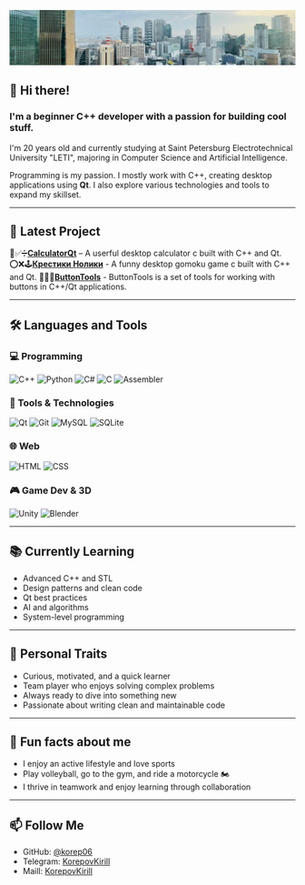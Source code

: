 ![Header](https://github.com/korep06/korep06/blob/main/assets/photo.jpg)

## 👋 Hi there!

### I'm a beginner C++ developer with a passion for building cool stuff.

I'm 20 years old and currently studying at Saint Petersburg Electrotechnical University "LETI", majoring in Computer Science and Artificial Intelligence.

Programming is my passion. I mostly work with C++, creating desktop applications using **Qt**. I also explore various technologies and tools to expand my skillset.

---

## 🚀 Latest Project


🧮✅️➗[**CalculatorQt**](https://github.com/korep06/UI_calculator.git) – A userful desktop calculator c built with C++ and Qt.  
⭕❌🕹️[**Крестики Нолики**](https://github.com/korep06/GomokuQt.git) - A funny desktop gomoku game c built with C++ and Qt.
🔘🔼🔽[**ButtonTools**](https://github.com/korep06/ButtonTools.git) - ButtonTools is a set of tools for working with buttons in C++/Qt applications.

---

## 🛠️ Languages and Tools

### 💻 Programming
![C++](https://img.shields.io/badge/C++-00599C?style=for-the-badge&logo=c%2b%2b&logoColor=white)
![Python](https://img.shields.io/badge/Python-3776AB?style=for-the-badge&logo=python&logoColor=white)
![C#](https://img.shields.io/badge/C%23-239120?style=for-the-badge&logo=c-sharp&logoColor=white)
![C](https://img.shields.io/badge/C-00599C?style=for-the-badge&logo=c&logoColor=white)
![Assembler](https://img.shields.io/badge/Assembler-6E4C13?style=for-the-badge&logo=asm&logoColor=white)

### 🧰 Tools & Technologies
![Qt](https://img.shields.io/badge/Qt-41CD52?style=for-the-badge&logo=qt&logoColor=white)
![Git](https://img.shields.io/badge/Git-F05032?style=for-the-badge&logo=git&logoColor=white)
![MySQL](https://img.shields.io/badge/MySQL-00758F?style=for-the-badge&logo=mysql&logoColor=white)
![SQLite](https://img.shields.io/badge/SQLite-003B57?style=for-the-badge&logo=sqlite&logoColor=white)

### 🌐 Web
![HTML](https://img.shields.io/badge/HTML5-E34F26?style=for-the-badge&logo=html5&logoColor=white)
![CSS](https://img.shields.io/badge/CSS3-1572B6?style=for-the-badge&logo=css3&logoColor=white)

### 🎮 Game Dev & 3D
![Unity](https://img.shields.io/badge/Unity-000000?style=for-the-badge&logo=unity&logoColor=white)
![Blender](https://img.shields.io/badge/Blender-F5792A?style=for-the-badge&logo=blender&logoColor=white)

---

## 📚 Currently Learning

- Advanced C++ and STL
- Design patterns and clean code
- Qt best practices
- AI and algorithms
- System-level programming

---

## 🎯 Personal Traits

- Curious, motivated, and a quick learner  
- Team player who enjoys solving complex problems  
- Always ready to dive into something new  
- Passionate about writing clean and maintainable code

---

## 🏐 Fun facts about me

- I enjoy an active lifestyle and love sports  
- Play volleyball, go to the gym, and ride a motorcycle 🏍️  
- I thrive in teamwork and enjoy learning through collaboration

---

## 📫 Follow Me

- GitHub: [@korep06](https://github.com/korep06)
- Telegram: [KorepovKirill](https://t.me/whokirusha)
- Maill: [KorepovKirill](mailto:korepov.kirill@mail.ru)


